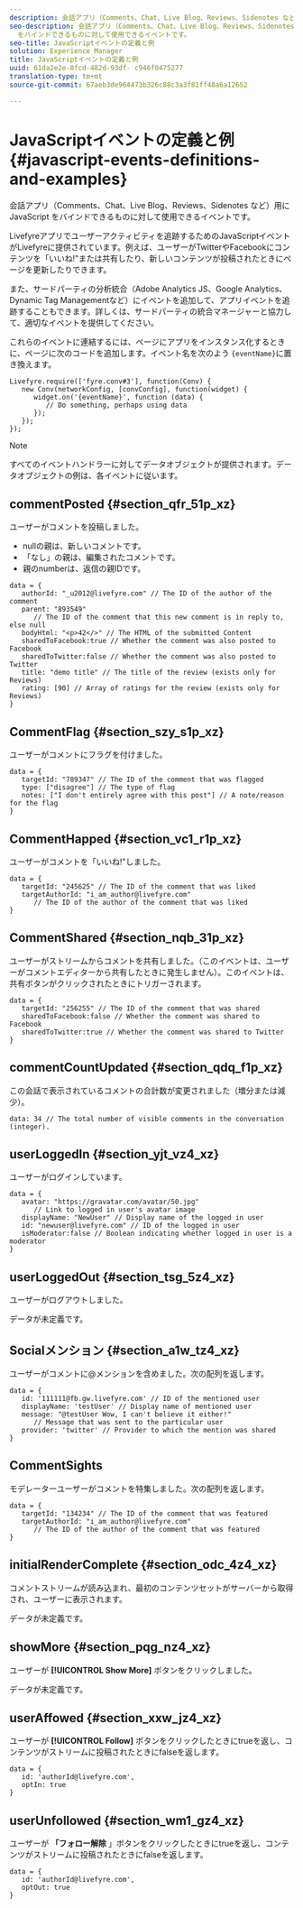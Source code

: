```yaml
---
description: 会話アプリ（Comments、Chat、Live Blog、Reviews、Sidenotes など）用に JavaScript をバインドできるものに対して使用できるイベントです。
seo-description: 会話アプリ（Comments、Chat、Live Blog、Reviews、Sidenotes など）用に JavaScript
  をバインドできるものに対して使用できるイベントです。
seo-title: JavaScriptイベントの定義と例
solution: Experience Manager
title: JavaScriptイベントの定義と例
uuid: 61da2e2e-8fcd-482d-93df- c946f0475277
translation-type: tm+mt
source-git-commit: 67aeb3de964473b326c88c3a3f81ff48a6a12652

---
```



# JavaScriptイベントの定義と例{#javascript-events-definitions-and-examples}

会話アプリ（Comments、Chat、Live Blog、Reviews、Sidenotes など）用に JavaScript をバインドできるものに対して使用できるイベントです。

Livefyreアプリでユーザーアクティビティを追跡するためのJavaScriptイベントがLivefyreに提供されています。例えば、ユーザーがTwitterやFacebookにコンテンツを「いいね!"または共有したり、新しいコンテンツが投稿されたときにページを更新したりできます。

また、サードパーティの分析統合（Adobe Analytics JS、Google Analytics、Dynamic Tag Managementなど）にイベントを追加して、アプリイベントを追跡することもできます。詳しくは、サードパーティの統合マネージャーと協力して、適切なイベントを提供してください。

これらのイベントに連結するには、ページにアプリをインスタンス化するときに、ページに次のコードを追加します。イベント名を次のよう `{eventName}`に置き換えます。

```
Livefyre.require(['fyre.conv#3'], function(Conv) { 
   new Conv(networkConfig, [convConfig], function(widget) { 
      widget.on('{eventName}', function (data) { 
         // Do something, perhaps using data 
      }); 
   }); 
});
```

>[!NOTE]
>
>すべてのイベントハンドラーに対してデータオブジェクトが提供されます。データオブジェクトの例は、各イベントに従います。

## commentPosted {#section_qfr_51p_xz}

ユーザーがコメントを投稿しました。

* nullの親は、新しいコメントです。
* 「なし」の親は、編集されたコメントです。
* 親のnumberは、返信の親IDです。

```
data = { 
   authorId: "_u2012@livefyre.com" // The ID of the author of the comment  
   parent: "893549"  
      // The ID of the comment that this new comment is in reply to, else null 
   bodyHtml: "<p>42</>" // The HTML of the submitted Content 
   sharedToFacebook:true // Whether the comment was also posted to Facebook 
   sharedToTwitter:false // Whether the comment was also posted to Twitter 
   title: "demo title" // The title of the review (exists only for Reviews) 
   rating: [90] // Array of ratings for the review (exists only for Reviews) 
} 
```

## CommentFlag {#section_szy_s1p_xz}

ユーザーがコメントにフラグを付けました。

```
data = { 
   targetId: "789347" // The ID of the comment that was flagged 
   type: ["disagree"] // The type of flag 
   notes: ["I don't entirely agree with this post"] // A note/reason for the flag 
}
```

## CommentHapped {#section_vc1_r1p_xz}

ユーザーがコメントを「いいね!"しました。

```
data = { 
   targetId: "245625" // The ID of the comment that was liked 
   targetAuthorId: "i_am_author@livefyre.com"  
      // The ID of the author of the comment that was liked 
} 
```

## CommentShared {#section_nqb_31p_xz}

ユーザーがストリームからコメントを共有しました。（このイベントは、ユーザーがコメントエディターから共有したときに発生しません）。このイベントは、共有ボタンがクリックされたときにトリガーされます。

```
data = { 
   targetId: "256255" // The ID of the comment that was shared 
   sharedToFacebook:false // Whether the comment was shared to Facebook 
   sharedToTwitter:true // Whether the comment was shared to Twitter 
}
```

## commentCountUpdated {#section_qdq_f1p_xz}

この会話で表示されているコメントの合計数が変更されました（増分または減少）。

```
data: 34 // The total number of visible comments in the conversation (integer). 
```

## userLoggedIn {#section_yjt_vz4_xz}

ユーザーがログインしています。

```
data = { 
   avatar: "https://gravatar.com/avatar/50.jpg"  
      // Link to logged in user's avatar image 
   displayName: "NewUser" // Display name of the logged in user 
   id: "newuser@livefyre.com" // ID of the logged in user 
   isModerator:false // Boolean indicating whether logged in user is a moderator 
}
```

## userLoggedOut {#section_tsg_5z4_xz}

ユーザーがログアウトしました。

データが未定義です。

## Socialメンション {#section_a1w_tz4_xz}

ユーザーがコメントに@メンションを含めました。次の配列を返します。

```
data = { 
   id: '111111@fb.gw.livefyre.com' // ID of the mentioned user 
   displayName: 'testUser' // Display name of mentioned user 
   message: "@testUser Wow, I can't believe it either!"  
      // Message that was sent to the particular user 
   provider: 'twitter' // Provider to which the mention was shared 
} 
```

## CommentSights

モデレーターユーザーがコメントを特集しました。次の配列を返します。

```
data = { 
   targetId: "134234" // The ID of the comment that was featured 
   targetAuthorId: "i_am_author@livefyre.com"  
      // The ID of the author of the comment that was featured 
}
```

## initialRenderComplete {#section_odc_4z4_xz}

コメントストリームが読み込まれ、最初のコンテンツセットがサーバーから取得され、ユーザーに表示されます。

データが未定義です。

## showMore {#section_pqg_nz4_xz}

ユーザーが **[!UICONTROL Show More]** ボタンをクリックしました。

データが未定義です。

## userAffowed {#section_xxw_jz4_xz}

ユーザーが **[!UICONTROL Follow]** ボタンをクリックしたときにtrueを返し、コンテンツがストリームに投稿されたときにfalseを返します。

```
data = { 
   id: 'authorId@livefyre.com', 
   optIn: true 
}
```

## userUnfollowed {#section_wm1_gz4_xz}

ユーザーが **「フォロー解除** 」ボタンをクリックしたときにtrueを返し、コンテンツがストリームに投稿されたときにfalseを返します。

```
data = { 
   id: 'authorId@livefyre.com', 
   optOut: true 
}
```


